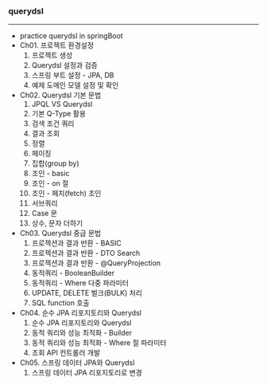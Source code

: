 ### querydsl
***
  + practice querydsl in springBoot
  + Ch01. 프로젝트 환경설정 
    1. 프로젝트 생성 
    2. Querydsl 설정과 검증
    3. 스프링 부트 설정 - JPA, DB
    4. 예제 도메인 모델 설정 및 확인
  + Ch02. Querydsl 기본 문법
    1. JPQL VS Querydsl
    2. 기본 Q-Type 활용
    3. 검색 조건 쿼리
    4. 결과 조회
    5. 정렬
    6. 페이징
    7. 집합(group by)
    8. 조인 - basic
    9. 조인 - on 절
    10. 조인 - 페치(fetch) 조인
    11. 서브쿼리
    12. Case 문
    13. 상수, 문자 더하기
  + Ch03. Querydsl 중급 문법
    1. 프로젝션과 결과 반환 - BASIC
    2. 프로젝션과 결과 반환 - DTO Search
    3. 프로젝션과 결과 반환 - @QueryProjection
    4. 동적쿼리 - BooleanBuilder
    5. 동적쿼리 - Where 다중 파라미터
    6. UPDATE, DELETE 벌크(BULK) 처리
    7. SQL function 호출
  + Ch04. 순수 JPA 리포지토리와 Querydsl
    1. 순수 JPA 리포지토리와 Querydsl
    2. 동적 쿼리와 성능 최적화 - Builder
    3. 동적 쿼리와 성능 최적화 - Where 절 파라미터
    4. 조회 API 컨트롤러 개발
  + Ch05. 스프링 데이터 JPA와 Querydsl
    1. 스프링 데이터 JPA 리포지토리로 변경